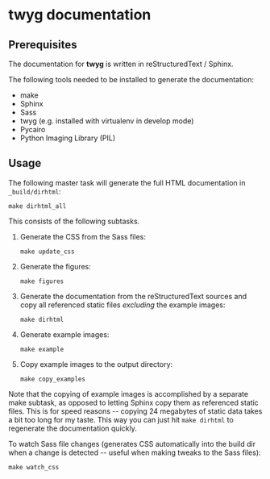 # twyg documentation

## Prerequisites

The documentation for **twyg** is written in reStructuredText / Sphinx.

The following tools needed to be installed to generate the documentation:

* make
* Sphinx
* Sass
* twyg (e.g. installed with virtualenv in develop mode)
* Pycairo
* Python Imaging Library (PIL)


## Usage

The following master task will generate the full HTML documentation in
`_build/dirhtml`:

    make dirhtml_all

This consists of the following subtasks.

1. Generate the CSS from the Sass files:

    ```
    make update_css
    ```

2. Generate the figures:

    ```
    make figures
    ```

3. Generate the documentation from the reStructuredText sources and copy all
referenced static files *excluding* the example images:

    ```
    make dirhtml
    ```

4. Generate example images:

    ```
    make example
    ```

5. Copy example images to the output directory:

    ```
    make copy_examples
    ```
Note that the copying of example images is accomplished by a separate make
subtask, as opposed to letting Sphinx copy them as referenced static files.
This is for speed reasons -- copying 24 megabytes of static data takes a bit
too long for my taste. This way you can just hit `make dirhtml` to regenerate
the documentation quickly.

To watch Sass file changes (generates CSS automatically into the build dir
when a change is detected -- useful when making tweaks to the Sass files):

    make watch_css

